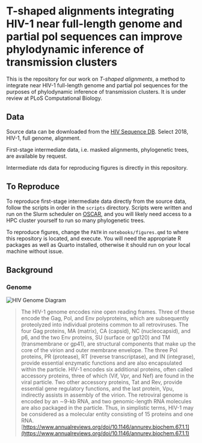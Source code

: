 # T-shaped alignments integrating HIV-1 near full-length genome and partial pol sequences can improve phylodynamic inference of transmission clusters

This is the repository for our work on *T-shaped alignments*, a method to integrate near HIV-1 full-length genome and partial pol sequences for the purposes of phylodynamic inference of transmission clusters. It is under review at PLoS Computational Biology.

## Data

Source data can be downloaded from the [HIV Sequence DB](https://www.hiv.lanl.gov/content/sequence/HIV/mainpage.html). Select 2018, HIV-1, full genome, alignment.

First-stage intermediate data, i.e. masked alignments, phylogenetic trees, are available by request.

Intermediate rds data for reproducing figures is directly in this repository.

## To Reproduce

To reproduce first-stage intermediate data directly from the source data, follow the scripts in order in the `scripts` directory. Scripts were written and run on the Slurm scheduler on [OSCAR](https://ccv.brown.edu/services/computing/), and you will likely need access to a HPC cluster yourself to run so many phylogenetic trees.

To reproduce figures, change the `PATH` in `notebooks/figures.qmd` to where this repository is located, and execute. You will need the appropriate R packages as well as Quarto installed, otherwise it should run on your local machine without issue.

## Background

### Genome

![HIV Genome Diagram](img/bi67_0001_1.jpeg)

> The HIV-1 genome encodes nine open reading frames. Three of these encode the Gag, Pol, and Env polyproteins, which are subsequently proteolyzed into individual proteins common to all retroviruses. The four Gag proteins, MA (matrix), CA (capsid), NC (nucleocapsid), and p6, and the two Env proteins, SU (surface or gp120) and TM (transmembrane or gp41), are structural components that make up the core of the virion and outer membrane envelope. The three Pol proteins, PR (protease), RT (reverse transcriptase), and IN (integrase), provide essential enzymatic functions and are also encapsulated within the particle. HIV-1 encodes six additional proteins, often called accessory proteins, three of which (Vif, Vpr, and Nef) are found in the viral particle. Two other accessory proteins, Tat and Rev, provide essential gene regulatory functions, and the last protein, Vpu, indirectly assists in assembly of the virion. The retroviral genome is encoded by an ∼9-kb RNA, and two genomic-length RNA molecules are also packaged in the particle. Thus, in simplistic terms, HIV-1 may be considered as a molecular entity consisting of 15 proteins and one RNA. [https://www.annualreviews.org/doi/10.1146/annurev.biochem.67.1.1](https://www.annualreviews.org/doi/10.1146/annurev.biochem.67.1.1)
